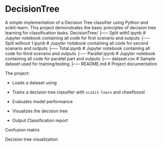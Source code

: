 # DecisionTree
A simple implementation of a Decision Tree classifier using Python and scikit-learn. This project demonstrates the basic principles of decision tree learning for classification tasks.
DecisionTree/
├── Split with1.ipynb # Jupyter notebook containing all code for first scenario and outputs
├── Split without 1.ipynb # Jupyter notebook containing all code for second scenario and outputs
├── Total.ipynb # Jupyter notebook containing all code for third scenario and outputs
├── Parallel.ipynb # Jupyter notebook containing all code  for parallel part and outputs
├── dataset.csv # Sample dataset used for training/testing
├── README.md # Project documentation

The project:
- Loads a dataset using 
- Trains a decision tree classifier with `scikit-learn` and cheefboost
- Evaluates model performance
- Visualizes the decision tree

- Output
Classification report

Confusion matrix

Decision tree visualization
